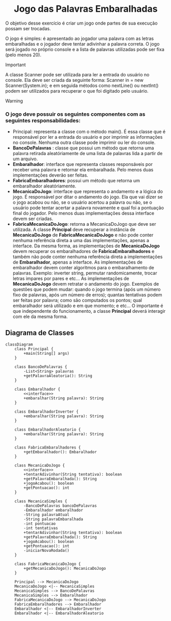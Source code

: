  <h1 align="center">Jogo das Palavras Embaralhadas</h1>

O objetivo desse exercício é criar um jogo onde partes de sua execução possam ser trocadas.

O jogo é simples: é apresentado ao jogador uma palavra com as letras embaralhadas e o jogador deve
tentar adivinhar a palavra correta. O jogo será jogado no próprio console e a lista de palavras utilizadas
pode ser fixa (pelo menos 20).

> [!IMPORTANT]
>
> A classe Scanner pode ser utilizada para ler a entrada do usuário no console.
> Ela deve ser criada da seguinte forma: Scanner in = new Scanner(System.in); e
> em seguida métodos como nextLine() ou nextInt() podem ser utilizados para
> recuperar o que foi digitado pelo usuário.

> [!WARNING]
>
> ### O jogo deve possuir os seguintes componentes com as seguintes responsabilidades:
>
> - Principal: representa a classe com o método main(). É essa classe que é responsável por ler a entrada do usuário e por imprimir as informações no console. Nenhuma outra classe pode imprimir ou ler do console.
> - <strong> BancoDePalavras</strong> : classe que possui um método que retorna uma palavra retirada aleatóriamente de uma lista de palavras lida a partir de um arquivo.
> - <strong>Embaralhador</strong>: interface que representa classes responsáveis por receber uma palavra e retornar ela embaralhada. Pelo menos duas implementações deverão ser feitas.
> - <strong>FabricaEmbaralhadores</strong>: possui um método que retorna um embaralhador aleatóriamente.
> - <strong>MecanicaDoJogo</strong>: interface que representa o andamento e a lógica do jogo. É responsável por ditar o andamento do jogo. Ela que vai dizer se o jogo acabou ou não, se o usuário acertou a palavra ou não, se o usuário pode tentar acertar a palavra novamente e qual foi a pontuação final do jogador. Pelo menos duas implementações dessa interface devem ser criadas.
> - <strong>FabricaMecanicaDoJogo</strong>: retorna a MecanicaDoJogo que deve ser utilizada.
>   A classe <strong>Principal</strong> deve recuperar a instância de <strong>MecanicaDoJogo</strong> de <strong>FabricaMecanicaDoJogo</strong> e não
>   pode conter nenhuma referência direta a uma das implementações, apenas a interface. Da mesma
>   forma, as implementações de <strong>MecanicaDoJogo</strong> devem recuperar os embaralhadores de <strong>FabricaEmbaralhadores</strong> e também não pode conter nenhuma referência direta a implementações de <strong>Embaralhador</strong>, apenas a interface.
>   As implementações de embaralhador devem conter algoritmos para o embaralhamento de palavras.
>   Exemplo: inverter string, permutar randomicamente, trocar letras impares por pares e etc...
>   As implementações de <strong>MecanicaDoJogo</strong> devem retratar o andamento do jogo. Exemplos de questões
>   que podem mudar: quando o jogo termina (após um número fixo de palavras, após um número de
>   erros); quantas tentativas podem ser feitas por palavra; como são computados os pontos; qual embaralhador será utilizado e em que momento; e etc... O importante é que independente do funcionamento, a classe <strong>Principal</strong> deverá interagir com ele da mesma forma.

## Diagrama de Classes

```mermaid
classDiagram
    class Principal {
        +main(String[] args)
    }

    class BancoDePalavras {
        -List<String> palavras
        +getPalavraAleatoria(): String
    }

    class Embaralhador {
        <<interface>>
        +embaralhar(String palavra): String
    }

    class EmbaralhadorInverter {
        +embaralhar(String palavra): String
    }

    class EmbaralhadorAleatorio {
        +embaralhar(String palavra): String
    }

    class FabricaEmbaralhadores {
        +getEmbaralhador(): Embaralhador
    }

    class MecanicaDoJogo {
        <<interface>>
        +tentarAdivinhar(String tentativa): boolean
        +getPalavraEmbaralhada(): String
        +jogoAcabou(): boolean
        +getPontuacao(): int
    }

    class MecanicaSimples {
        -BancoDePalavras bancoDePalavras
        -Embaralhador embaralhador
        -String palavraAtual
        -String palavraEmbaralhada
        -int pontuacao
        -int tentativas
        +tentarAdivinhar(String tentativa): boolean
        +getPalavraEmbaralhada(): String
        +jogoAcabou(): boolean
        +getPontuacao(): int
        -iniciarNovaRodada()
    }

    class FabricaMecanicaDoJogo {
        +getMecanicaDoJogo(): MecanicaDoJogo
    }

    Principal --> MecanicaDoJogo
    MecanicaDoJogo <|-- MecanicaSimples
    MecanicaSimples --> BancoDePalavras
    MecanicaSimples --> Embaralhador
    FabricaMecanicaDoJogo --> MecanicaDoJogo
    FabricaEmbaralhadores --> Embaralhador
    Embaralhador <|-- EmbaralhadorInverter
    Embaralhador <|-- EmbaralhadorAleatorio

```
